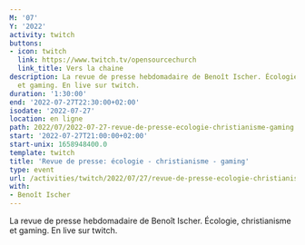 ```yaml
---
M: '07'
Y: '2022'
activity: twitch
buttons:
- icon: twitch
  link: https://www.twitch.tv/opensourcechurch
  link_title: Vers la chaine
description: La revue de presse hebdomadaire de Benoît Ischer. Écologie, christianisme
  et gaming. En live sur twitch.
duration: '1:30:00'
end: '2022-07-27T22:30:00+02:00'
isodate: '2022-07-27'
location: en ligne
path: 2022/07/2022-07-27-revue-de-presse-ecologie-christianisme-gaming.md
start: '2022-07-27T21:00:00+02:00'
start-unix: 1658948400.0
template: twitch
title: 'Revue de presse: écologie - christianisme - gaming'
type: event
url: /activities/twitch/2022/07/27/revue-de-presse-ecologie-christianisme-gaming
with:
- Benoît Ischer
---
```

La revue de presse hebdomadaire de Benoît Ischer. Écologie, christianisme et gaming. En live sur twitch.